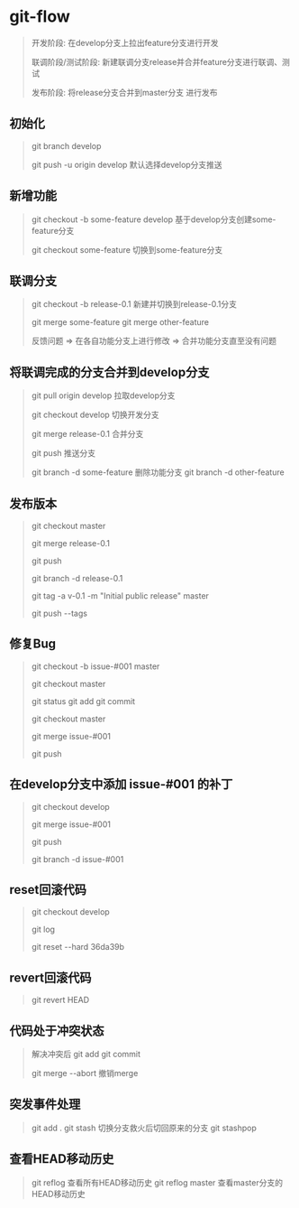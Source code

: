 # git-flow

> 开发阶段: 在develop分支上拉出feature分支进行开发
>
> 联调阶段/测试阶段: 新建联调分支release并合并feature分支进行联调、测试
>
> 发布阶段: 将release分支合并到master分支 进行发布

## 初始化
> git branch develop
>
> git push -u origin develop 默认选择develop分支推送

## 新增功能
> git checkout -b some-feature develop 基于develop分支创建some-feature分支
>
> git checkout some-feature 切换到some-feature分支

## 联调分支
> git checkout -b release-0.1 新建并切换到release-0.1分支
>
> git merge some-feature
> git merge other-feature
>
> 反馈问题 => 在各自功能分支上进行修改 => 合并功能分支直至没有问题

## 将联调完成的分支合并到develop分支
> git pull origin develop 拉取develop分支
>
> git checkout develop 切换开发分支
>
> git merge release-0.1 合并分支
>
> git push 推送分支
>
> git branch -d some-feature 删除功能分支
> git branch -d other-feature

## 发布版本
> git checkout master
>
> git merge release-0.1
>
> git push
>
> git branch -d release-0.1
>
> git tag -a v-0.1 -m "Initial public release" master
>
> git push --tags

## 修复Bug
> git checkout -b issue-#001 master
>
> git checkout master
>
> git status
> git add
> git commit
>
> git checkout master
>
> git merge issue-#001
>
> git push

## 在develop分支中添加 issue-#001 的补丁
> git checkout develop
>
> git merge issue-#001
>
> git push
>
> git branch -d issue-#001

## reset回滚代码
> git checkout develop
>
> git log
>
> git reset --hard 36da39b

## revert回滚代码
> git revert HEAD

## 代码处于冲突状态
> 解决冲突后
> git add
> git commit
>
> git merge --abort 撤销merge

## 突发事件处理
> git add .
> git stash
> 切换分支救火后切回原来的分支
> git stashpop

## 查看HEAD移动历史
> git reflog 查看所有HEAD移动历史
> git reflog master 查看master分支的HEAD移动历史
